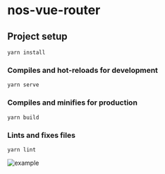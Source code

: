 # nos-vue-router

## Project setup
```
yarn install
```

### Compiles and hot-reloads for development
```
yarn serve
```

### Compiles and minifies for production
```
yarn build
```

### Lints and fixes files
```
yarn lint
```

![example](https://github.com/nos-nart/nos-vue-router/blob/master/vue-router.gif)
